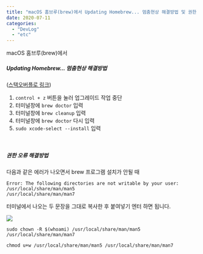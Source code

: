 ```yaml
---
title: "macOS 홈브루(brew)에서 Updating Homebrew... 멈춤현상 해결방법 및 권한 설정 방법"
date: 2020-07-11
categories: 
  - "DevLog"
  - "etc"
---
```


macOS 홈브루(brew)에서

##### **Updating Homebrew... 멈춤현상 해결방법**

([스택오버플로 링크](https://stackoverflow.com/questions/41030429/brew-upgrade-hangs-on-el-capitan))

1. `control + z` 버튼을 눌러 업그레이드 작업 중단
2. 터미널창에 `brew doctor` 입력
3. 터미널창에 `brew cleanup` 입력
4. 터미널창에 `brew doctor` 다시 입력
5. `sudo xcode-select --install` 입력

 

##### **권한 오류 해결방법**

다음과 같은 에러가 나오면서 brew 프로그램 설치가 안될 때

```
Error: The following directories are not writable by your user:
/usr/local/share/man/man5
/usr/local/share/man/man7
```

터미널에서 나오는 두 문장을 그대로 복사한 후 붙여넣기 엔터 하면 됩니다.

 ![](/assets/img/wp-content/uploads/2020/07/스크린샷-2020-07-11-오후-6.00.13.png)

```
sudo chown -R $(whoami) /usr/local/share/man/man5 /usr/local/share/man/man7
```

```
chmod u+w /usr/local/share/man/man5 /usr/local/share/man/man7
```

